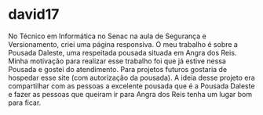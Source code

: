 # david17

No Técnico em Informática no Senac na aula de Segurança e Versionamento, criei uma página responsiva. O meu trabalho é sobre a Pousada Daleste, uma respeitada pousada situada em Angra dos Reis. Minha motivação para realizar esse trabalho foi que já estive nessa Pousada e gostei do atendimento. Para projetos futuros gostaria de hospedar esse site (com autorização da pousada). A ideia desse projeto era compartilhar com as pessoas a excelente pousada que é a Pousada Daleste e fazer as pessoas que queiram ir para Angra dos Reis tenha um lugar bom para ficar.
